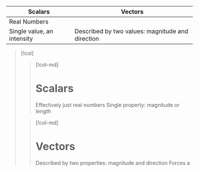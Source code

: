| Scalars                    | Vectors                                          |
| -------------------------- | ------------------------------------------------ |
| Real Numbers               |                                                  |
| Single value, an intensity | Described by two values: magnitude and direction | 

>[!col]
>> [!col-md]
>> # Scalars
>> Effectively just real numbers
>> Single property: magnitude or length
>
>> [!col-md]
>> # Vectors
>> Described by two properties: magnitude and direction
>> Forces a
